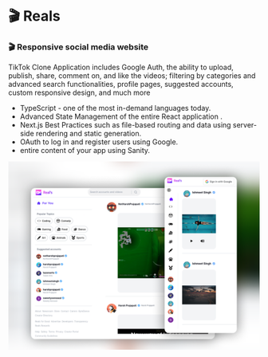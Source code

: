 # 🎬 Reals
### 🎬 Responsive social media website

TikTok Clone Application includes Google Auth, the ability to upload, publish, share, comment on, and like the videos; filtering by categories and advanced search functionalities, profile pages, suggested accounts, custom responsive design, and much more

- TypeScript - one of the most in-demand languages today.
- Advanced State Management of the entire React application .
- Next.js Best Practices such as file-based routing and data using server-side rendering and static generation.
- OAuth to log in and register users using Google.
- entire content of your app using Sanity.

![reals img](/reals.png)
